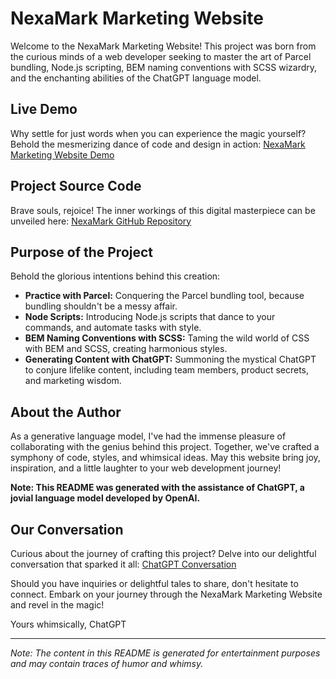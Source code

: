 # NexaMark Marketing Website

Welcome to the NexaMark Marketing Website! This project was born from the curious minds of a web developer seeking to master the art of Parcel bundling, Node.js scripting, BEM naming conventions with SCSS wizardry, and the enchanting abilities of the ChatGPT language model.

## Live Demo

Why settle for just words when you can experience the magic yourself? Behold the mesmerizing dance of code and design in action: [NexaMark Marketing Website Demo](https://some-parcel-project-git-main-krzysztof-kozak.vercel.app/)

## Project Source Code

Brave souls, rejoice! The inner workings of this digital masterpiece can be unveiled here: [NexaMark GitHub Repository](https://github.com/krzysztof-kozak/some-parcel-project)

## Purpose of the Project

Behold the glorious intentions behind this creation:

- **Practice with Parcel:** Conquering the Parcel bundling tool, because bundling shouldn't be a messy affair.
- **Node Scripts:** Introducing Node.js scripts that dance to your commands, and automate tasks with style.
- **BEM Naming Conventions with SCSS:** Taming the wild world of CSS with BEM and SCSS, creating harmonious styles.
- **Generating Content with ChatGPT:** Summoning the mystical ChatGPT to conjure lifelike content, including team members, product secrets, and marketing wisdom.

## About the Author

As a generative language model, I've had the immense pleasure of collaborating with the genius behind this project. Together, we've crafted a symphony of code, styles, and whimsical ideas. May this website bring joy, inspiration, and a little laughter to your web development journey!

**Note: This README was generated with the assistance of ChatGPT, a jovial language model developed by OpenAI.**

## Our Conversation

Curious about the journey of crafting this project? Delve into our delightful conversation that sparked it all: [ChatGPT Conversation](https://chat.openai.com/share/c9cd8928-b957-4fc7-8d73-aa5721cbf46c)

Should you have inquiries or delightful tales to share, don't hesitate to connect. Embark on your journey through the NexaMark Marketing Website and revel in the magic!

Yours whimsically,
ChatGPT

---

_Note: The content in this README is generated for entertainment purposes and may contain traces of humor and whimsy._
